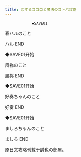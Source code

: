 ```yaml
---
title: 恋するココロと魔法のコトバ攻略
---
```


                ◆SAVE01

春ハルのこと



ハル END



◆SAVE01开始

風祢のこと



風祢 END



◆SAVE01开始

好奏ちゃんのこと



好奏 END



◆SAVE01开始

ましろちゃんのこと



ましろ END



原日文攻略刊载于誠也の部屋。


              

